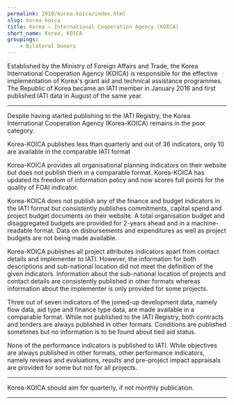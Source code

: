 ```yaml
---
permalink: 2018/korea-koica/index.html
slug: korea-koica
title: Korea – International Cooperation Agency (KOICA)
short_name: Korea, KOICA
groupings:
    - Bilateral Donors
---
```


Established by the Ministry of Foreign Affairs and Trade, the Korea International Cooperation Agency (KOICA) is responsible for the effective implementation of Korea's grant aid and technical assistance programmes. The Republic of Korea became an IATI member in January 2016 and first published IATI data in August of the same year. 

---

Despite having started publishing to the IATI Registry, the Korea International Cooperation Agency (Korea-KOICA) remains in the poor category.

Korea-KOICA publishes less than quarterly and out of 36 indicators, only 10 are available in the comparable IATI format

Korea-KOICA provides all organisational planning indicators on their website but does not publish them in a comparable format. Korea-KOICA has updated its freedom of information policy and now scores full points for the quality of FOAI indicator. 

Korea-KOICA does not publish any of the finance and budget indicators in the IATI format but consistently publishes commitments, capital spend and project budget documents on their website. A total organisation budget and disaggregated budgets are provided for 2-years ahead and in a machine-readable format. Data on disbursements and expenditures as well as project budgets are not being made available.

Korea-KOICA publishes all project attributes indicators apart from contact details and implementer to IATI. However, the information for both descriptions and sub-national location did not meet the definition of the given indicators. Information about the sub-national location of projects and contact details are consistently published in other formats whereas information about the implementer is only provided for some projects. 

Three out of seven indicators of the joined-up development data, namely flow data, aid type and finance type data, are made available in a comparable format. While not published to the IATI Registry, both contracts and tenders are always published in other formats. Conditions are published sometimes but no information is to be found about tied aid status. 

None of the performance indicators is published to IATI. While objectives are always published in other formats, other performance indicators, namely reviews and evaluations, results and pre-project impact appraisals are provided for some but not for all projects. 


---

Korea-KOICA should aim for quarterly, if not monthly publication.

---
